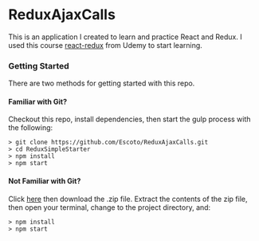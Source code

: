 # ReduxAjaxCalls

This is an application I created to learn and practice React and Redux.
I used this course [react-redux](https://www.udemy.com/react-redux/) from Udemy
to start learning. 

### Getting Started

There are two methods for getting started with this repo.

#### Familiar with Git?
Checkout this repo, install dependencies, then start the gulp process with the following:

```
> git clone https://github.com/Escoto/ReduxAjaxCalls.git
> cd ReduxSimpleStarter
> npm install
> npm start
```

#### Not Familiar with Git?
Click [here](https://github.com/Escoto/ReduxAjaxCalls/releases) then download the .zip file.  Extract the contents of the zip file, then open your terminal, change to the project directory, and:

```
> npm install
> npm start
```
